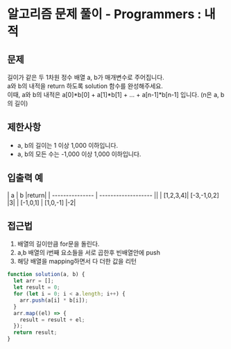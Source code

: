 # 알고리즘 문제 풀이 - Programmers : 내적

## 문제

길이가 같은 두 1차원 정수 배열 a, b가 매개변수로 주어집니다. <br>
a와 b의 내적을 return 하도록 solution 함수를 완성해주세요.<br>
이때, a와 b의 내적은 a[0]*b[0] + a[1]*b[1] + ... + a[n-1]\*b[n-1] 입니다. (n은 a, b의 길이)<br>

## 제한사항

- a, b의 길이는 1 이상 1,000 이하입니다.<br>
- a, b의 모든 수는 -1,000 이상 1,000 이하입니다.<br>

## 입출력 예

| a | b |return|
| --------------- | ------------------- ||
| [1,2,3,4]| [-3,-1,0,2] |3|
| [-1,0,1] | [1,0,-1] |-2|

## 접근법

1. 배열의 길이만큼 for문을 돌린다.<br>
2. a,b 배열의 i번째 요소들을 서로 곱한후 빈배열안에 push <br>
3. 해당 배열을 mapping하면서 다 더한 값을 리턴 <br>

```js
function solution(a, b) {
  let arr = [];
  let result = 0;
  for (let i = 0; i < a.length; i++) {
    arr.push(a[i] * b[i]);
  }
  arr.map((el) => {
    result = result + el;
  });
  return result;
}
```
